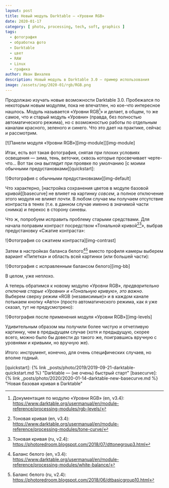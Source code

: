 ```yaml
---
layout: post
title: Новый модуль Darktable — «Уровни RGB»
date: 2020-01-17
category: [ photo, processing, tech, soft, graphics ]
tags:
  - фотография
  - обработка фото
  - Darktable
  - цвет
  - RAW
  - Linux
  - графика
author: Иван Шихалев
description: Новый модуль в Darktable 3.0 — пример использования
image: /assets/img/2020-01/rgb/RGB.png
---
```


Продолжаю изучать новые возможности Darktable 3.0. Пробежался по некоторым новым модулям,
пока не впечатлен,  но кое-что интересное нашлось. Модуль называется «Уровни RGB[^foot-rgb-levels]»
и делает, в общем, то же самое, что и старый модуль «Уровни» (правда, без полностью автоматического
режима), но с возможностью работы по отдельным каналам красного, зеленого и синего. Что это
дает на практике, сейчас и рассмотрим.

<div class="center-box">
[![Панели модуля «Уровни RGB»][img-module]][img-module]
</div>

<!--more-->

Итак, есть вот такая фотография, снятая при плохих условиях освещения — зима, тень, веточки,
сквозь которые просвечивает черте-что... Вот так она выглядит при проявке по умолчанию
[с моими обычными предустановками][quickstart]:

<div class="center-box">
![Фотография с обычными предустановками][img-default]
</div>

Что характерно, [настройка сохранения цветов в модуле базовой кривой][basecurve] не влияет на картинку
*совсем*, а полное отключение этого модуля не влияет *почти*. В любом случае мы получаем
отсутствие контраста в тенях (т.е. в данном случае именно в значимой части снимка)
и перекос в сторону синевы.

Что ж, попробуем исправить проблему старыми средствами. Для начала поправим контраст
посредством «Тональной кривой[^foot-tonecurve][^foot-tonecurve-ru]»,
выбрав предустановку «Сжатие контраста»:

<div class="center-box">
![Фотография со сжатием контраста][img-contrast]
</div>

Затем в настройках баланса белого[^foot-bb][^foot-bb-ru]
вместо профиля камеры выберем вариант «Пипетка» и область всей картинки (или большей части):

<div class="center-box">
![Фотография с исправленным балансом белого][img-bb]
</div>

В целом, уже неплохо.

А теперь обратимся к новому модулю «Уровни RGB», *предварительно отключив старые «Уровни»
и «Тональную кривую», это важно*. Выберем сверху режим «RGB (независимые)» и в каждом канале
потыкаем кнопку «Авто» (просто автоматического режима, как я уже сказал, тут не предусмотрено):

<div class="center-box">
![Фотография после применения модуля «Уровни RGB»][img-levels]
</div>

Удивительным образом мы получили более чистую и отчетливую картинку, чем в предыдущем
случае (хотя и предыдущую, скорее всего, можно было бы довести до такого же,
поигравшись вручную с уровнями и кривыми, но вручную же).

Итого: инструмент, конечно, для очень специфических случаев, но вполне годный.

[img-module]: /assets/img/2020-01/rgb/RGB.png "Панели модуля «Уровни RGB»"
[img-default]: /assets/img/2020-01/rgb/default.jpg "Фотография с обычными предустановками"
[img-contrast]: /assets/img/2020-01/rgb/contrast.jpg "Фотография со сжатием контраста"
[img-bb]: /assets/img/2020-01/rgb/bb.jpg "Фотография с исправленным балансом белого"
[img-levels]: /assets/img/2020-01/rgb/levels.jpg "Фотография после применения модуля «Уровни RGB»"

[quickstart]: {% link _posts/photo/2019/2019-09-21-darktable-quickstart.md %} "Darktable — (не очень) быстрый старт"
[basecurve]: {% link _posts/photo/2020/2020-01-14-darktable-new-basecurve.md %} "Новая базовая кривая в Darktable"

[^foot-rgb-levels]: Документация по модулю «Уровни RGB» (en, v3.4): <https://www.darktable.org/usermanual/en/module-reference/processing-modules/rgb-levels/>
[^foot-tonecurve]: Тоновая кривая (en, v3.4): <https://www.darktable.org/usermanual/en/module-reference/processing-modules/tone-curve/>
[^foot-tonecurve-ru]: Тоновая кривая (ru, v2.4): <https://photoredroom.blogspot.com/2018/07/dttonegroup3.html>
[^foot-bb]: Баланс белого (en, v3.4): <https://www.darktable.org/usermanual/en/module-reference/processing-modules/white-balance/>
[^foot-bb-ru]: Баланс белого (ru, v2.4): <https://photoredroom.blogspot.com/2018/06/dtbasicgroup10.html>
